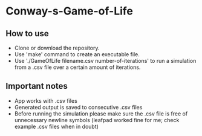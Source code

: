 # Conway-s-Game-of-Life
## How to use
- Clone or download the repository.
- Use 'make' command to create an executable file.
- Use './GameOfLife filename.csv number-of-iterations' to run a simulation from a .csv file over a certain amount of iterations.
## Important notes
- App works with .csv files
- Generated output is saved to consecutive .csv files
- Before running the simulation please make sure the .csv file is free of unnecessary newline symbols (leafpad worked fine for me; check example .csv files when in doubt)
